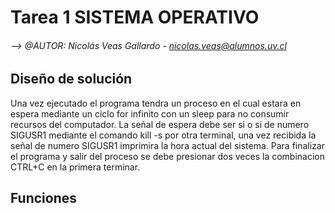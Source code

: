 # Tarea 1 SISTEMA OPERATIVO
###### --> @AUTOR: Nicolás Veas Gallardo - nicolas.veas@alumnos.uv.cl

## Diseño de solución

Una vez ejecutado el programa tendra un proceso en el cual estara en espera mediante un ciclo for infinito con un sleep para no consumir recursos del computador. La señal de espera debe ser si o si de numero SIGUSR1 mediante el comando kill -s por otra terminal, una vez recibida la señal de numero SIGUSR1 imprimira la hora actual del sistema. Para finalizar el programa y salir del proceso se debe presionar dos veces la combinacion CTRL+C en la primera terminar.

##  Funciones


